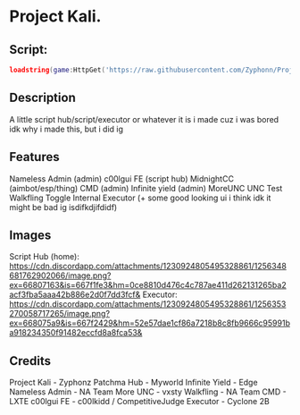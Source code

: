 # Project Kali.

## Script:

```lua
loadstring(game:HttpGet('https://raw.githubusercontent.com/Zyphonn/ProjectKaliUpdated/main/main.lua'))()
```

## Description

A little script hub/script/executor or whatever it is i made cuz i was bored
idk why i made this, but i did ig

## Features

Nameless Admin (admin)
c00lgui FE (script hub)
MidnightCC (aimbot/esp/thing)
CMD (admin)
Infinite yield (admin)
MoreUNC
UNC Test
Walkfling Toggle
Internal Executor
            (+ some good looking ui i think idk it might be bad ig isdifkdjifdidf)

## Images

Script Hub (home):
https://cdn.discordapp.com/attachments/1230924805495328861/1256348681762902066/image.png?ex=66807163&is=667f1fe3&hm=0ce8810d476c4c787ae411d262131265ba2acf3fba5aaa42b886e2d0f7dd3fcf&
Executor: 
https://cdn.discordapp.com/attachments/1230924805495328861/1256353270058717265/image.png?ex=668075a9&is=667f2429&hm=52e57dae1cf86a7218b8c8fb9666c95991ba918234350f91482eccfd8a8fca53&

## Credits

Project Kali - Zyphonz
Patchma Hub - Myworld
Infinite Yield - Edge
Nameless Admin - NA Team
More UNC - vxsty
Walkfling - NA Team
CMD - LXTE
c00lgui FE - c00lkidd / CompetitiveJudge
Executor - Cyclone 2B
